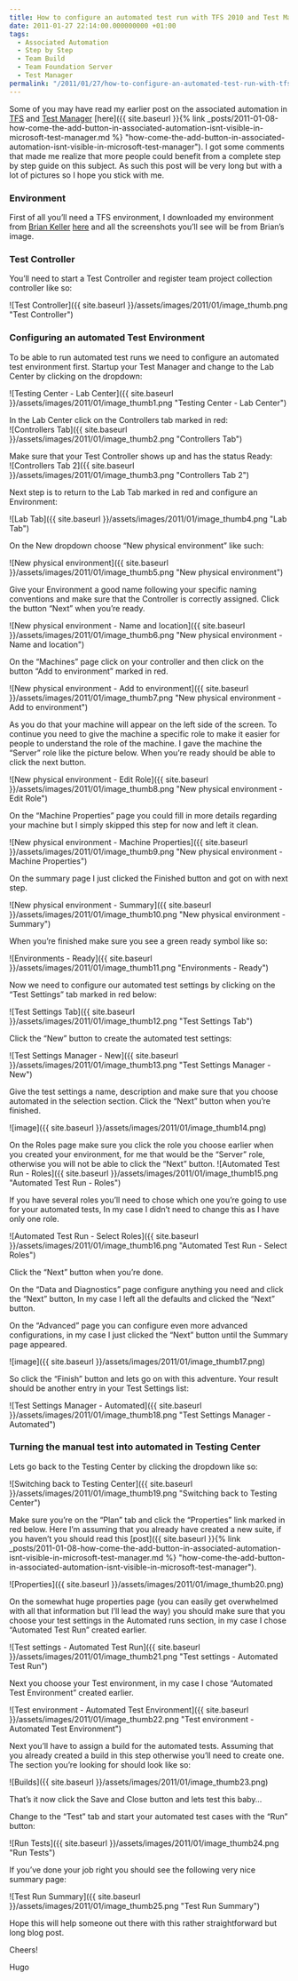 ```yaml
---
title: How to configure an automated test run with TFS 2010 and Test Manager
date: 2011-01-27 22:14:00.000000000 +01:00
tags:
  - Associated Automation
  - Step by Step
  - Team Build
  - Team Foundation Server
  - Test Manager
permalink: "/2011/01/27/how-to-configure-an-automated-test-run-with-tfs-2010-and-test-manager/"
---
```


Some of you may have read my earlier post on the associated automation in [TFS](http://msdn.microsoft.com/en-us/vstudio/ff637362) and [Test Manager](http://msdn.microsoft.com/en-us/library/ms182409.aspx "Test Manager") [here]({{ site.baseurl }}{% link _posts/2011-01-08-how-come-the-add-button-in-associated-automation-isnt-visible-in-microsoft-test-manager.md %} "how-come-the-add-button-in-associated-automation-isnt-visible-in-microsoft-test-manager"). I got some comments that made me realize that more people could benefit from a complete step by step guide on this subject. As such this post will be very long but with a lot of pictures so I hope you stick with me.

### Environment

First of all you’ll need a TFS environment, I downloaded my environment from [Brian Keller](http://blogs.msdn.com/b/briankel/ "Brian Keller") [here](http://blogs.msdn.com/b/briankel/archive/2010/06/25/now-available-visual-studio-2010-rtm-virtual-machine-with-sample-data-and-hands-on-labs.aspx "now-available-visual-studio-2010-rtm-virtual-machine-with-sample-data-and-hands-on-labs") and all the screenshots you’ll see will be from Brian’s image.

### Test Controller

You’ll need to start a Test Controller and register team project collection controller like so:

![Test Controller]({{ site.baseurl }}/assets/images/2011/01/image_thumb.png "Test Controller")

### Configuring an automated Test Environment

To be able to run automated test runs we need to configure an automated test environment first. Startup your Test Manager and change to the Lab Center by clicking on the dropdown:

![Testing Center - Lab Center]({{ site.baseurl }}/assets/images/2011/01/image_thumb1.png "Testing Center - Lab Center")

In the Lab Center click on the Controllers tab marked in red:  
 ![Controllers Tab]({{ site.baseurl }}/assets/images/2011/01/image_thumb2.png "Controllers Tab")

Make sure that your Test Controller shows up and has the status Ready:  
 ![Controllers Tab 2]({{ site.baseurl }}/assets/images/2011/01/image_thumb3.png "Controllers Tab 2")

Next step is to return to the Lab Tab marked in red and configure an Environment:

![Lab Tab]({{ site.baseurl }}/assets/images/2011/01/image_thumb4.png "Lab Tab")

On the New dropdown choose “New physical environment” like such:

![New physical environment]({{ site.baseurl }}/assets/images/2011/01/image_thumb5.png "New physical environment")

Give your Environment a good name following your specific naming conventions and make sure that the Controller is correctly assigned. Click the button “Next” when you’re ready.

![New physical environment - Name and location]({{ site.baseurl }}/assets/images/2011/01/image_thumb6.png "New physical environment - Name and location")

On the “Machines” page click on your controller and then click on the button “Add to environment” marked in red.

![New physical environment - Add to environment]({{ site.baseurl }}/assets/images/2011/01/image_thumb7.png "New physical environment - Add to environment")

As you do that your machine will appear on the left side of the screen. To continue you need to give the machine a specific role to make it easier for people to understand the role of the machine. I gave the machine the “Server” role like the picture below. When you’re ready should be able to click the next button.

![New physical environment - Edit Role]({{ site.baseurl }}/assets/images/2011/01/image_thumb8.png "New physical environment - Edit Role")

On the “Machine Properties” page you could fill in more details regarding your machine but I simply skipped this step for now and left it clean.

![New physical environment - Machine Properties]({{ site.baseurl }}/assets/images/2011/01/image_thumb9.png "New physical environment - Machine Properties")

On the summary page I just clicked the Finished button and got on with next step.

![New physical environment - Summary]({{ site.baseurl }}/assets/images/2011/01/image_thumb10.png "New physical environment - Summary")

When you’re finished make sure you see a green ready symbol like so:

![Environments - Ready]({{ site.baseurl }}/assets/images/2011/01/image_thumb11.png "Environments - Ready")

Now we need to configure our automated test settings by clicking on the “Test Settings” tab marked in red below:

![Test Settings Tab]({{ site.baseurl }}/assets/images/2011/01/image_thumb12.png "Test Settings Tab")

Click the “New” button to create the automated test settings:

![Test Settings Manager - New]({{ site.baseurl }}/assets/images/2011/01/image_thumb13.png "Test Settings Manager - New")

Give the test settings a name, description and make sure that you choose automated in the selection section. Click the “Next” button when you’re finished.

![image]({{ site.baseurl }}/assets/images/2011/01/image_thumb14.png)

On the Roles page make sure you click the role you choose earlier when you created your environment, for me that would be the “Server” role, otherwise you will not be able to click the “Next” button. ![Automated Test Run - Roles]({{ site.baseurl }}/assets/images/2011/01/image_thumb15.png "Automated Test Run - Roles")

If you have several roles you’ll need to chose which one you’re going to use for your automated tests, In my case I didn’t need to change this as I have only one role.

![Automated Test Run - Select Roles]({{ site.baseurl }}/assets/images/2011/01/image_thumb16.png "Automated Test Run - Select Roles")

Click the “Next” button when you’re done.

On the “Data and Diagnostics” page configure anything you need and click the “Next” button, In my case I left all the defaults and clicked the “Next” button.

On the “Advanced” page you can configure even more advanced configurations, in my case I just clicked the “Next” button until the Summary page appeared.

![image]({{ site.baseurl }}/assets/images/2011/01/image_thumb17.png)

So click the “Finish” button and lets go on with this adventure. Your result should be another entry in your Test Settings list:

![Test Settings Manager - Automated]({{ site.baseurl }}/assets/images/2011/01/image_thumb18.png "Test Settings Manager - Automated")

### Turning the manual test into automated in Testing Center

Lets go back to the Testing Center by clicking the dropdown like so:

![Switching back to Testing Center]({{ site.baseurl }}/assets/images/2011/01/image_thumb19.png "Switching back to Testing Center")

Make sure you’re on the “Plan” tab and click the “Properties” link marked in red below. Here I’m assuming that you already have created a new suite, if you haven’t you should read this [post]({{ site.baseurl }}{% link _posts/2011-01-08-how-come-the-add-button-in-associated-automation-isnt-visible-in-microsoft-test-manager.md %} "how-come-the-add-button-in-associated-automation-isnt-visible-in-microsoft-test-manager").

![Properties]({{ site.baseurl }}/assets/images/2011/01/image_thumb20.png)

On the somewhat huge properties page (you can easily get overwhelmed with all that information but I’ll lead the way) you should make sure that you choose your test settings in the Automated runs section, in my case I chose “Automated Test Run” created earlier.

![Test settings - Automated Test Run]({{ site.baseurl }}/assets/images/2011/01/image_thumb21.png "Test settings - Automated Test Run")

Next you choose your Test environment, in my case I chose “Automated Test Environment” created earlier.

![Test environment - Automated Test Environment]({{ site.baseurl }}/assets/images/2011/01/image_thumb22.png "Test environment - Automated Test Environment")

Next you’ll have to assign a build for the automated tests. Assuming that you already created a build in this step otherwise you’ll need to create one. The section you’re looking for should look like so:

![Builds]({{ site.baseurl }}/assets/images/2011/01/image_thumb23.png)

That’s it now click the Save and Close button and lets test this baby…

Change to the “Test” tab and start your automated test cases with the “Run” button:

![Run Tests]({{ site.baseurl }}/assets/images/2011/01/image_thumb24.png "Run Tests")

If you’ve done your job right you should see the following very nice summary page:

![Test Run Summary]({{ site.baseurl }}/assets/images/2011/01/image_thumb25.png "Test Run Summary")

Hope this will help someone out there with this rather straightforward but long blog post.

Cheers!

Hugo
